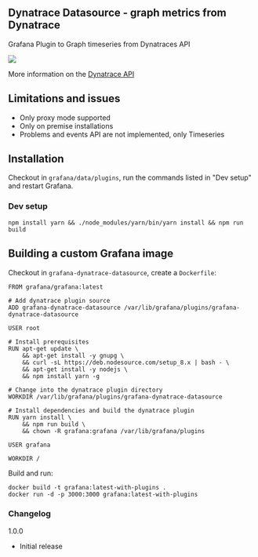 ## Dynatrace Datasource - graph metrics from Dynatrace

Grafana Plugin to Graph timeseries from Dynatraces API

![](https://raw.githubusercontent.com/piotr1212/grafana-dynatrace-datasource/master/docs/example_panel.png)

More information on the [Dynatrace API](https://www.dynatrace.com/support/help/dynatrace-api/timeseries/how-do-i-fetch-the-metrics-of-monitored-entities/)


## Limitations and issues

- Only proxy mode supported
- Only on premise installations
- Problems and events API are not implemented, only Timeseries


## Installation

Checkout in `grafana/data/plugins`, run the commands listed in "Dev setup" and restart Grafana.


### Dev setup

```
npm install yarn && ./node_modules/yarn/bin/yarn install && npm run build
```

## Building a custom Grafana image

Checkout in `grafana-dynatrace-datasource`, create a `Dockerfile`:

```
FROM grafana/grafana:latest

# Add dynatrace plugin source
ADD grafana-dynatrace-datasource /var/lib/grafana/plugins/grafana-dynatrace-datasource

USER root

# Install prerequisites
RUN apt-get update \
    && apt-get install -y gnupg \
    && curl -sL https://deb.nodesource.com/setup_8.x | bash - \
    && apt-get install -y nodejs \
    && npm install yarn -g

# Change into the dynatrace plugin directory
WORKDIR /var/lib/grafana/plugins/grafana-dynatrace-datasource

# Install dependencies and build the dynatrace plugin
RUN yarn install \
    && npm run build \
    && chown -R grafana:grafana /var/lib/grafana/plugins

USER grafana

WORKDIR /

```

Build and run:

```
docker build -t grafana:latest-with-plugins .
docker run -d -p 3000:3000 grafana:latest-with-plugins
```

### Changelog

1.0.0
- Initial release

